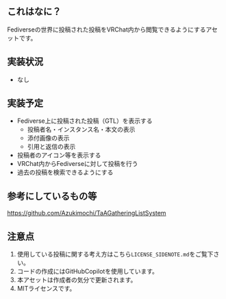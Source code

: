 ## これはなに？
Fediverseの世界に投稿された投稿をVRChat内から閲覧できるようにするアセットです。

## 実装状況
- なし

## 実装予定
- Fediverse上に投稿された投稿（GTL）を表示する
    - 投稿者名・インスタンス名・本文の表示
    - 添付画像の表示
    - 引用と返信の表示
- 投稿者のアイコン等を表示する
- VRChat内からFediverseに対して投稿を行う
- 過去の投稿を検索できるようにする

## 参考にしているもの等
https://github.com/Azukimochi/TaAGatheringListSystem

## 注意点
1. 使用している投稿に関する考え方はこちら`LICENSE_SIDENOTE.md`をご覧下さい。
2. コードの作成にはGitHubCopilotを使用しています。
3. 本アセットは作成者の気分で更新されます。
4. MITライセンスです。